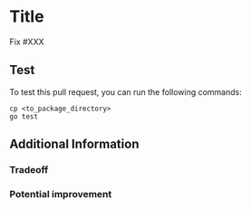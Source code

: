 # Title

Fix #XXX

<!-- Describe the changes introduced by this pull request -->

## Test

To test this pull request, you can run the following commands:

```shell
cp <to_package_directory>
go test
```

## Additional Information

### Tradeoff

<!-- Please describe, if any, the tradeoffs that you found acceptable in this pull request -->

### Potential improvement

<!-- Please describe, if any, potential improvement that you are envisioning -->
